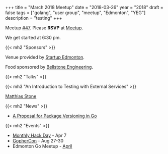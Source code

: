 +++
title = "March 2018 Meetup"
date = "2018-03-26"
year = "2018"
draft = false
tags = ["golang", "user group", "meetup", "Edmonton", "YEG"]
description = "testing"
+++

Meetup [#47](https://github.com/edmontongo/presentations/issues/79). Please **RSVP** at [Meetup](https://www.meetup.com/startupedmonton/events/ddzwmnyxfbjc/).

We get started at 6:30 pm.

{{< mh2 "Sponsors" >}}

Venue provided by [Startup Edmonton](https://www.startupedmonton.com/).

Food sponsored by [Bellstone Engineering](https://bellstone.ca/).

{{< mh2 "Talks" >}}

{{< mh3 "An Introduction to Testing with External Services" >}}

[Matthias Stone](https://github.com/matthias-stone)

{{< mh2 "News" >}}

- [A Proposal for Package Versioning in Go](https://blog.golang.org/versioning-proposal)

{{< mh2 "Events" >}}

- [Monthly Hack Day](https://www.meetup.com/startupedmonton/events/qvnfrlyxgbkb/) - Apr 7
- [GopherCon](https://www.gophercon.com/) - Aug 27-30
- Edmonton Go Meetup - [April](/meetup/2018-04/)
